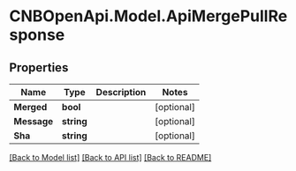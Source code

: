# CNBOpenApi.Model.ApiMergePullResponse

## Properties

Name | Type | Description | Notes
------------ | ------------- | ------------- | -------------
**Merged** | **bool** |  | [optional] 
**Message** | **string** |  | [optional] 
**Sha** | **string** |  | [optional] 

[[Back to Model list]](../../README.md#documentation-for-models) [[Back to API list]](../../README.md#documentation-for-api-endpoints) [[Back to README]](../../README.md)


